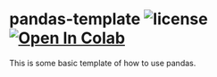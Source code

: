 # pandas-template ![license](https://img.shields.io/github/license/pouyaardehkhani/pandas-template.svg) <a href="https://colab.research.google.com/github/pouyaardehkhani/pandas-template/blob/master/Pandas.ipynb" target="_parent\"><img src="https://colab.research.google.com/assets/colab-badge.svg" alt="Open In Colab"/></a>
This is some basic template of how to use pandas.
